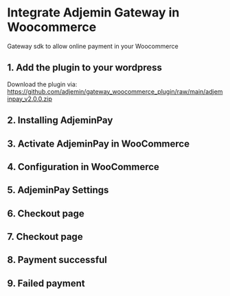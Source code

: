 # Integrate Adjemin Gateway in Woocommerce

Gateway sdk to allow online payment in your Woocommerce

## 1. Add the plugin to your wordpress

Download the plugin via: https://github.com/adjemin/gateway_woocommerce_plugin/raw/main/adjeminpay_v2.0.0.zip

## 2. Installing AdjeminPay
## 3. Activate AdjeminPay in WooCommerce
## 4. Configuration in WooCommerce
## 5. AdjeminPay Settings
## 6. Checkout page
## 7. Checkout page
## 8. Payment successful
## 9. Failed payment
